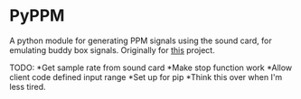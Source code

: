 # PyPPM
A python module for generating PPM signals using the sound card, for emulating buddy box signals. Originally for [this](https://github.com/SeanCCarter/myo-quadcopter-controller) project.

TODO:
*Get sample rate from sound card
*Make stop function work
*Allow client code defined input range
*Set up for pip
*Think this over when I'm less tired. 
